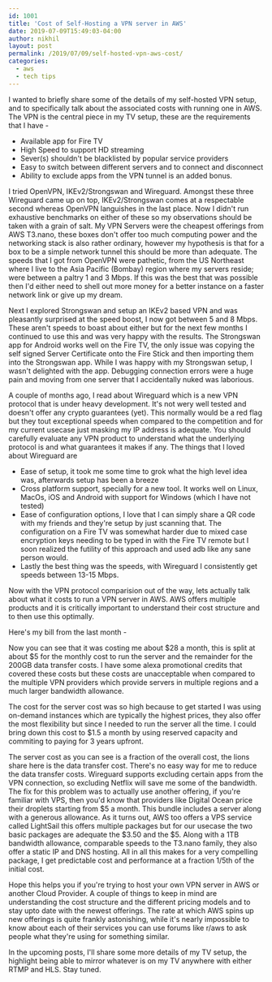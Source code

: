 ```yaml
---
id: 1001
title: 'Cost of Self-Hosting a VPN server in AWS'
date: 2019-07-09T15:49:03-04:00
author: nikhil
layout: post
permalink: /2019/07/09/self-hosted-vpn-aws-cost/
categories:
  - aws
  - tech tips
---
```

I wanted to briefly share some of the details of my self-hosted VPN setup, and to specifically talk about
the associated costs with running one in AWS.
The VPN is the central piece in my TV setup, these are the requirements that I have -
- Available app for Fire TV
- High Speed to support HD streaming
- Sever(s) shouldn't be blacklisted by popular service providers
- Easy to switch between different servers and to connect and disconnect
- Ability to exclude apps from the VPN tunnel is an added bonus.

I tried OpenVPN, IKEv2/Strongswan and Wireguard. Amongst these three Wireguard came up on top, IKEv2/Strongswan
comes at a respectable second whereas OpenVPN languishes in the last place. Now I didn't run exhaustive benchmarks
on either of these so my observations should be taken with a grain of salt. My VPN Servers were the cheapest offerings from AWS T3.nano, these boxes don't offer too much computing power and the networking stack is also
rather ordinary, however my hypothesis is that for a box to be a simple network tunnel this should be more than adequate. The speeds that I got from OpenVPN were pathetic, from the US Northeast where I live to the Asia Pacific (Bombay) region where my servers reside; were between a paltry 1 and 3 Mbps. If this was the best that was possible then I'd either need to shell out more money for a better instance on a faster network link or give up my dream.

Next I explored Strongswan and setup an IKEv2 based VPN and was pleasantly surprised at the speed boost, I now got between 5 and 8 Mbps. These aren't speeds to boast about either but for the next few months I continued to use this and was very happy with the results. The Strongswan app for Android works well on the Fire TV, the only issue was copying the self signed Server Certificate onto the Fire Stick and then importing them into the Strongswan app.
While I was happy with my Strongswan setup, I wasn't delighted with the app. Debugging connection errors were a huge pain and moving from one server that I accidentally nuked was laborious.

A couple of months ago, I read about Wireguard which is a new VPN protocol that is under heavy development. It's not wery well tested and doesn't offer any crypto guarantees (yet). This normally would be a red flag but they tout exceptional speeds when compared to the competition and for my current usecase just masking my IP address is adequate. You should carefully evaluate any VPN product to understand what the underlying protocol is and what guarantees it makes if any. The things that I loved about Wireguard are
- Ease of setup, it took me some time to grok what the high level idea was, afterwards setup has been a breeze
- Cross platform support, specially for a new tool. It works well on Linux, MacOs, iOS and Android with support for Windows (which I have not tested)
- Ease of configuration options, I love that I can simply share a QR code with my friends and they're setup by just scanning that. The configuration on a Fire TV was somewhat harder due to mixed case encryption keys needing to be typed in with the Fire TV remote but I soon realized the futility of this approach and used adb like any sane person would.
- Lastly the best thing was the speeds, with Wireguard I consistently get speeds between 13-15 Mbps.

Now with the VPN protocol comparision out of the way, lets actually talk about what it costs to run a VPN server in AWS.
AWS offers multiple products and it is critically important to understand their cost structure and to then use this optimally.

Here's my bill from the last month -

<object data="/assets/uploads/2019/07/09/Aws-Bill-Jun2019.pdf" width="1000" height="1000" type='application/pdf'></object>

Now you can see that it was costing me about $28 a month, this is split at about $5 for the monthly cost to run the server and the remainder for the 200GB data transfer costs. I have some alexa promotional credits that covered these costs but these costs are unacceptable when compared to the multiple VPN providers which provide servers in multiple regions and a much larger bandwidth allowance.

The cost for the server cost was so high because to get started I was using on-demand instances which are typically the highest prices, they also offer the most flexibility but since I needed to run the server all the time. I could bring down this cost to $1.5 a month by using reserved capacity and commiting to paying for 3 years upfront.

The server cost as you can see is a fraction of the overall cost, the lions share here is the data transfer cost. There's no easy way for me to reduce the data transfer costs. Wireguard supports excluding certain apps from the VPN connection, so excluding Netflix will save me some of the bandwidth. The fix for this problem was to actually use another offering, if you're familiar with VPS, then you'd know that providers like Digital Ocean price their droplets starting from $5 a month. This bundle includes a server along with a generous allowance. As it turns out, AWS too offers a VPS service called LightSail this offers multiple packages but for our usecase the two basic packages are adequate the $3.50 and the $5. Along with a 1TB bandwidth allowance, comparable speeds to the T3.nano family, they also offer a static IP and DNS hosting. All in all this makes for a very compelling package, I get predictable cost and performance at a fraction 1/5th of the initial cost.

Hope this helps you if you're trying to host your own VPN server in AWS or another Cloud Provider. A couple of things to keep in mind are understanding the cost structure and the different pricing models and to stay upto date with the newest offerings. The rate at which AWS spins up new offerings is quite frankly astonishing, while it's nearly impossible to know about each of their services you can use forums like r/aws to ask people what they're using for something similar.

In the upcoming posts, I'll share some more details of my TV setup, the highlight being able to mirror whatever is on my TV anywhere with either RTMP and HLS. Stay tuned.
